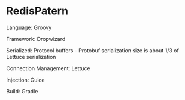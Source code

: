 # RedisPatern

Language: Groovy

Framework: Dropwizard

Serialized: Protocol buffers - Protobuf serialization size is about 1/3 of Lettuce serialization

Connection Management: Lettuce

Injection: Guice

Build: Gradle

